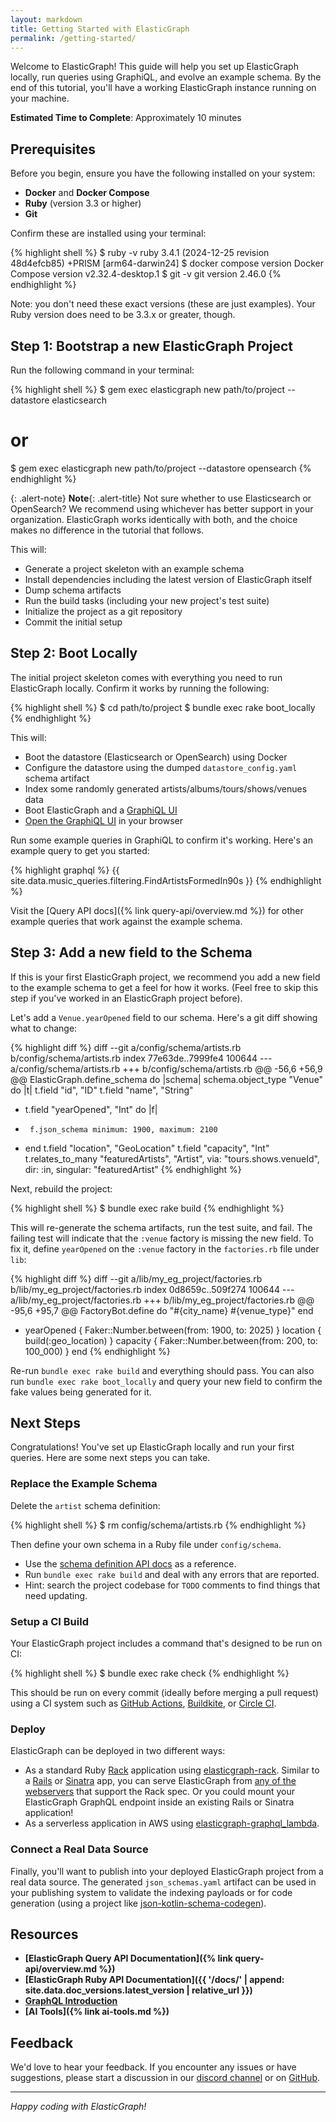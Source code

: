 ```yaml
---
layout: markdown
title: Getting Started with ElasticGraph
permalink: /getting-started/
---
```


Welcome to ElasticGraph! This guide will help you set up ElasticGraph locally, run queries using GraphiQL, and evolve an example schema.
By the end of this tutorial, you'll have a working ElasticGraph instance running on your machine.

**Estimated Time to Complete**: Approximately 10 minutes

## Prerequisites

Before you begin, ensure you have the following installed on your system:

- **Docker** and **Docker Compose**
- **Ruby** (version 3.3 or higher)
- **Git**

Confirm these are installed using your terminal:

{% highlight shell %}
$ ruby -v
ruby 3.4.1 (2024-12-25 revision 48d4efcb85) +PRISM [arm64-darwin24]
$ docker compose version
Docker Compose version v2.32.4-desktop.1
$ git -v
git version 2.46.0
{% endhighlight %}

Note: you don't need these exact versions (these are just examples). Your Ruby version does need to be 3.3.x or greater, though.

## Step 1: Bootstrap a new ElasticGraph Project

Run the following command in your terminal:

{% highlight shell %}
$ gem exec elasticgraph new path/to/project --datastore elasticsearch
# or
$ gem exec elasticgraph new path/to/project --datastore opensearch
{% endhighlight %}

{: .alert-note}
**Note**{: .alert-title}
Not sure whether to use Elasticsearch or OpenSearch? We recommend using whichever has better
support in your organization. ElasticGraph works identically with both, and the choice makes
no difference in the tutorial that follows.

This will:

* Generate a project skeleton with an example schema
* Install dependencies including the latest version of ElasticGraph itself
* Dump schema artifacts
* Run the build tasks (including your new project's test suite)
* Initialize the project as a git repository
* Commit the initial setup

## Step 2: Boot Locally

The initial project skeleton comes with everything you need to run ElasticGraph locally.
Confirm it works by running the following:

{% highlight shell %}
$ cd path/to/project
$ bundle exec rake boot_locally
{% endhighlight %}

This will:

* Boot the datastore (Elasticsearch or OpenSearch) using Docker
* Configure the datastore using the dumped `datastore_config.yaml` schema artifact
* Index some randomly generated artists/albums/tours/shows/venues data
* Boot ElasticGraph and a [GraphiQL UI](https://github.com/graphql/graphiql)
* [Open the GraphiQL UI](http://localhost:9393/) in your browser

Run some example queries in GraphiQL to confirm it's working. Here's an example query to get you started:

{% highlight graphql %}
{{ site.data.music_queries.filtering.FindArtistsFormedIn90s }}
{% endhighlight %}

Visit the [Query API docs]({% link query-api/overview.md %}) for other example queries that work against the example schema.

## Step 3: Add a new field to the Schema

If this is your first ElasticGraph project, we recommend you add a new field to the
example schema to get a feel for how it works. (Feel free to skip this step if you've
worked in an ElasticGraph project before).

Let's add a `Venue.yearOpened` field to our schema. Here's a git diff showing what to change:

{% highlight diff %}
diff --git a/config/schema/artists.rb b/config/schema/artists.rb
index 77e63de..7999fe4 100644
--- a/config/schema/artists.rb
+++ b/config/schema/artists.rb
@@ -56,6 +56,9 @@ ElasticGraph.define_schema do |schema|
   schema.object_type "Venue" do |t|
     t.field "id", "ID"
     t.field "name", "String"
+    t.field "yearOpened", "Int" do |f|
+      f.json_schema minimum: 1900, maximum: 2100
+    end
     t.field "location", "GeoLocation"
     t.field "capacity", "Int"
     t.relates_to_many "featuredArtists", "Artist", via: "tours.shows.venueId", dir: :in, singular: "featuredArtist"
{% endhighlight %}

Next, rebuild the project:

{% highlight shell %}
$ bundle exec rake build
{% endhighlight %}

This will re-generate the schema artifacts, run the test suite, and fail. The failing test will indicate
that the `:venue` factory is missing the new field. To fix it, define `yearOpened` on the `:venue` factory in the `factories.rb` file under `lib`:

{% highlight diff %}
diff --git a/lib/my_eg_project/factories.rb b/lib/my_eg_project/factories.rb
index 0d8659c..509f274 100644
--- a/lib/my_eg_project/factories.rb
+++ b/lib/my_eg_project/factories.rb
@@ -95,6 +95,7 @@ FactoryBot.define do
       "#{city_name} #{venue_type}"
     end

+    yearOpened { Faker::Number.between(from: 1900, to: 2025) }
     location { build(:geo_location) }
     capacity { Faker::Number.between(from: 200, to: 100_000) }
   end
{% endhighlight %}

Re-run `bundle exec rake build` and everything should pass. You can also run `bundle exec rake boot_locally`
and query your new field to confirm the fake values being generated for it.

## Next Steps

Congratulations! You've set up ElasticGraph locally and run your first queries. Here are some next steps you can take.

### Replace the Example Schema

Delete the `artist` schema definition:

{% highlight shell %}
$ rm config/schema/artists.rb
{% endhighlight %}

Then define your own schema in a Ruby file under `config/schema`.

* Use the [schema definition API docs](/elasticgraph/docs/main/ElasticGraph/SchemaDefinition/API.html) as a reference.
* Run `bundle exec rake build` and deal with any errors that are reported.
* Hint: search the project codebase for `TODO` comments to find things that need updating.

### Setup a CI Build

Your ElasticGraph project includes a command that's designed to be run on CI:

{% highlight shell %}
$ bundle exec rake check
{% endhighlight %}

This should be run on every commit (ideally before merging a pull request) using a CI system
such as [GitHub Actions](https://github.com/features/actions), [Buildkite](https://buildkite.com/),
or [Circle CI](https://circleci.com/).

### Deploy

ElasticGraph can be deployed in two different ways:

* As a standard Ruby [Rack](https://github.com/rack/rack) application using [elasticgraph-rack](https://github.com/block/elasticgraph/tree/main/elasticgraph-rack).
  Similar to a [Rails](https://rubyonrails.org/) or [Sinatra](https://sinatrarb.com/) app, you can serve ElasticGraph from
  [any of the webservers](https://github.com/rack/rack#supported-web-servers) that support the Rack spec. Or you could mount your
  ElasticGraph GraphQL endpoint inside an existing Rails or Sinatra application!
* As a serverless application in AWS using [elasticgraph-graphql_lambda](https://github.com/block/elasticgraph/tree/main/elasticgraph-graphql_lambda).

### Connect a Real Data Source

Finally, you'll want to publish into your deployed ElasticGraph project from a real data source. The generated `json_schemas.yaml` artifact
can be used in your publishing system to validate the indexing payloads or for code generation (using a project like
[json-kotlin-schema-codegen](https://github.com/pwall567/json-kotlin-schema-codegen)).

## Resources

- **[ElasticGraph Query API Documentation]({% link query-api/overview.md %})**
- **[ElasticGraph Ruby API Documentation]({{ '/docs/' | append: site.data.doc_versions.latest_version | relative_url }})**
- **[GraphQL Introduction](https://graphql.org/learn/)**
- **[AI Tools]({% link ai-tools.md %})**

## Feedback

We'd love to hear your feedback. If you encounter any issues or have suggestions, please start a discussion in
our [discord channel](https://discord.gg/8m9FqJ7a7F) or on [GitHub](https://github.com/block/elasticgraph/discussions).

---

*Happy coding with ElasticGraph!*

